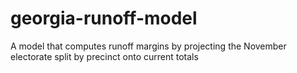 # georgia-runoff-model
A model that computes runoff margins by projecting the November electorate split by precinct onto current totals
